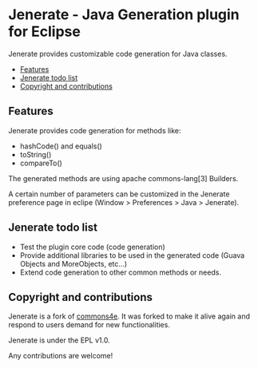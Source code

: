 # Jenerate - Java Generation plugin for Eclipse

Jenerate provides customizable code generation for Java classes.

* [Features](#features)
* [Jenerate todo list](#todo)
* [Copyright and contributions](#copyright)

## <a name="features"/>Features

Jenerate provides code generation for methods like:
* hashCode() and equals()
* toString()
* compareTo()

The generated methods are using apache commons-lang[3] Builders. 

A certain number of parameters can be customized in the Jenerate preference page in eclipe (Window > Preferences > Java > Jenerate).

## <a name="todo"/>Jenerate todo list

* Test the plugin core code (code generation)
* Provide additional libraries to be used in the generated code (Guava Objects and MoreObjects, etc...)
* Extend code generation to other common methods or needs.

## <a name="copyright"/>Copyright and contributions

Jenerate is a fork of [commons4e](https://github.com/jiayun/commons4e). It was forked to make it alive again and respond to users demand for new functionalities. 

Jenerate is under the EPL v1.0.

Any contributions are welcome!


